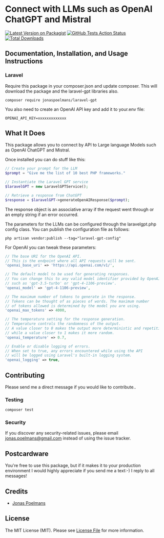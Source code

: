 # Connect with LLMs such as OpenAI ChatGPT and Mistral

[![Latest Version on Packagist](https://img.shields.io/packagist/v/jonaspoelmans/laravel-gpt.svg)](https://packagist.org/packages/jonaspoelmans/laravel-gpt)
[![GitHub Tests Action Status](https://img.shields.io/github/actions/workflow/status/jonaspoelmans/laravel-gpt/run-tests-L8.yml?branch=main&label=Tests)](https://github.com/spatie/laravel-permission/actions?query=workflow%3ATests+branch%3Amain)
[![Total Downloads](https://img.shields.io/packagist/dt/jonaspoelmans/laravel-gpt.svg?style=flat-square)](https://packagist.org/packages/jonaspoelmans/laravel-gpt)

## Documentation, Installation, and Usage Instructions

### Laravel
Require this package in your composer.json and update composer. This will download the package and the laravel-gpt libraries also.

    composer require jonaspoelmans/laravel-gpt

You also need to create an OpenAI API key and add it to your.env file:

    OPENAI_API_KEY=xxxxxxxxxxxxx

## What It Does
This package allows you to connect by API to Large language Models such as OpenAI ChatGPT and Mistral.

Once installed you can do stuff like this:

```php
// Create your prompt for the LLM
$prompt = "Give me the list of 10 best PHP frameworks."

// Instantiate the Laravel GPT service
$laravelGPT = new LaravelGPTService();

// Retrieve a response from ChatGPT
$response = $laravelGPT->generateOpenAIResponse($prompt);
```

The response object is an associative array if the request went through or an empty string if an error occurred.

The parameters for the LLMs can be configured through the laravelgpt.php config class. You can publish the configuration file as follows:

    php artisan vendor:publish --tag="laravel-gpt-config" 

For OpenAI you can tweak these parameters:
```php
// The base URI for the OpenAI API.
// This is the endpoint where all API requests will be sent.
'openai_base_uri' => 'https://api.openai.com/v1/',

// The default model to be used for generating responses.
// You can change this to any valid model identifier provided by OpenAI,
// such as 'gpt-3.5-turbo' or 'gpt-4-1106-preview'.
'openai_model' => 'gpt-4-1106-preview',

// The maximum number of tokens to generate in the response.
// Tokens can be thought of as pieces of words. The maximum number
// of tokens allowed is determined by the model you are using.
'openai_max_tokens' => 4000,

// The temperature setting for the response generation.
// Temperature controls the randomness of the output.
// A value closer to 0 makes the output more deterministic and repetitive,
// while a value closer to 1 makes it more random.
'openai_temperature' => 0.7,

// Enable or disable logging of errors.
// When set to true, any errors encountered while using the API
// will be logged using Laravel's built-in logging system.
'openai_logging' => true,
```
## Contributing

Please send me a direct message if you would like to contribute..

### Testing

``` bash
composer test
```

### Security

If you discover any security-related issues, please email [jonas.poelmans@gmail.com](mailto:jonas.poelmans@gmail.com) instead of using the issue tracker.

## Postcardware

You're free to use this package, but if it makes it to your production environment I would highly appreciate if you send me a text:-) I reply to all messages!

## Credits

- [Jonas Poelmans](https://github.com/jonaspoelmans)

## License

The MIT License (MIT). Please see [License File](LICENSE.md) for more information.
